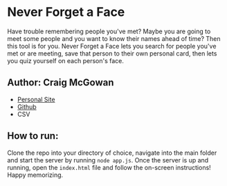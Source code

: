 # Never Forget a Face

Have trouble remembering people you've met? Maybe you are going to meet some people and you want to know their names ahead of time? Then this tool is for you. Never Forget a Face lets you search for people you've met or are meeting, save that person to their own personal card, then lets you quiz yourself on each person's face. 

## Author: Craig McGowan
* [Personal Site](https://craigs.space/)
* [Github](https://github.com/McGowanC)
* CSV

## How to run: 
Clone the repo into your directory of choice, navigate into the main folder and start the server by running `node app.js`. Once the server is up and running, open the `index.html` file and follow the on-screen instructions! Happy memorizing. 